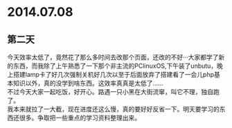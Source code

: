 2014.07.08
==========
第二天
----------
今天效率太低了，竟然花了那么多时间去改那个页面，还改的不好···大家都学了新的东西，而我除了上午熟悉了一下那个非主流的PClinuxOS,下午装了unbutu，晚上搭建lamp卡了好几次强制关机好几次以至于后面放弃了搭建看了一会儿php基本知识以外，真的没学到啥东西。这效率真真是太低了……  
不过今天大家一起吃饭，好开心。路遇一只小黑在大街流窜，叫它不理，独自跑了。  
我本来就拉了一大截，现在进度还这么慢，真的要好好反省一下。明天要学习的东西还很多。争取把一些重点的学习资料整理出来。  

